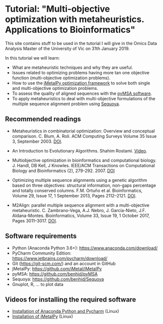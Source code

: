 # Tutorial: "Multi-objective optimization with metaheuristics. Applications to Bioinformatics"

This site contains stuff to be used in the tutorial I will give in the Omics Data Analysis Master of the University of Vic on 31th January 2019.

In this tutorial we will learn:
* What are metaheuristic techniques and why they are useful.
* Issues related to optimizing problems having more tan one objective function (multi-objective optimization problems).
* How to use the [jMetalPy optimization framework](https://github.com/jMetal/jmetalpy) to solve both single and multi-objective optimization problems.
* To assess the quality of aligned sequences with the [pyMSA software](https://github.com/benhid/pyMSA). 
* To apply metaheuristics to deal with multi-objective formulations of the multiple sequence alignment problem using [Sequoya](https://github.com/benhid/Sequoya).

## Recommended readings

* Metaheuristics in combinatorial optimization: Overview and conceptual comparison. C. Blum, A. Roli. ACM Computing Surveys Volume 35 Issue 3, September 2003. [DOI](https://doi.org/10.1145/937503.937505).

* An Introduction to Evolutionary Algorithms. Shahim Rostami. [Video](https://www.youtube.com/watch?v=L--IxUH4fac). 

*  Multiobjective optimization in bioinformatics and computational biology. J. Handl, DB Kell, J Knowles. 
IEEE/ACM Transactions on Computational Biology and Bioinformatics (2), 279-292. 2007. [DOI](https://doi.org/10.1109/TCBB.2007.070203)

* Optimizing multiple sequence alignments using a genetic algorithm based on three objectives: structural information, non-gaps percentage and totally conserved columns. F.M. Ortuño et al. Bioinformatics, Volume 29, Issue 17, 1 September 2013, Pages 2112–2121. [DOI](https://doi.org/10.1093/bioinformatics/btt360).

* M2Align: parallel multiple sequence alignment with a multi-objective metaheuristic. C. Zambrano-Vega, A.J. Nebro, J. García-Nieto, J.F. Aldana-Montes. Bioinformatics, Volume 33, Issue 19, 1 October 2017, Pages 3011–3017. [DOI](https://doi.org/10.1093/bioinformatics/btx338).

## Software requirements
* Python (Anaconda Python 3.6+): https://www.anaconda.com/download/ 
* PyCharm Community Edition:  https://www.jetbrains.com/pycharm/download/
* Git (https://git-scm.com/) and an account in GitHub
* jMetalPy:  https://github.com/jMetal/jMetalPy
* pyMSA: https://github.com/benhid/pyMSA
* Sequoya: https://github.com/benhid/Sequoya
* Gnuplot, R, … to plot data

## Videos for installing the required software
* [Installation of Anaconda Python and Pycharm](https://uma365-my.sharepoint.com/:v:/g/personal/ajnebro_uma_es/EZ8VQ82Q2NJAs6tOYjoOc0sBMoke57pt-wN4TSERQo0TKg?e=6VqHof) (Linux)
* [Installation of jMetalPy](https://uma365-my.sharepoint.com/:v:/g/personal/ajnebro_uma_es/EW-de6Lcyq1Jli9Zrk6og6UB6Er_PKFX0lddOc6812B0Lw?e=52dI6p) (Linux)


